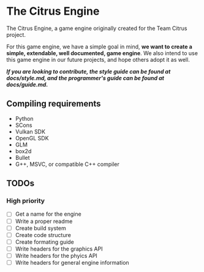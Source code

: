 # The Citrus Engine

The Citrus Engine, a game engine originally created for the Team Citrus project.

For this game engine, we have a simple goal in mind, **we want to create a simple, extendable, well documented, game engine**.
We also intend to use this game engine in our future projects, and hope others adopt it as well.

***If you are looking to contribute, the style guide can be found at docs/style.md, and the programmer's guide can be found at docs/guide.md.***

## Compiling requirements

- Python
- SCons
- Vulkan SDK
- OpenGL SDK
- GLM
- box2d
- Bullet
- G++, MSVC, or compatible C++ compiler

## TODOs

### High priority

- [ ] Get a name for the engine
- [ ] Write a proper readme
- [ ] Create build system
- [ ] Create code structure
- [ ] Create formating guide
- [ ] Write headers for the graphics API
- [ ] Write headers for the phyics API
- [ ] Write headers for general engine information
